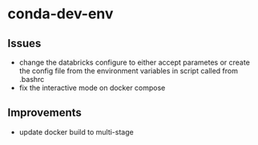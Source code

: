 # conda-dev-env

## Issues
* change the databricks configure to either accept parametes or create the config file from the environment variables in script called from .bashrc
* fix the interactive mode on docker compose

## Improvements
* update docker build to multi-stage
